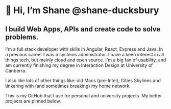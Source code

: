 # 👋 Hi, I’m Shane @shane-ducksbury
## I build Web Apps, APIs and create code to solve problems.

I'm a full stack developer with skills in Angular, React, Express and Java. In a previous career I was a systems administrator. I have a keen interest in all things tech, but mainly cloud and open source. I'm a big fan of usability, and am currently finishing my degree in Interaction Design at University of Canberra.

I also like lots of other things like: old Macs (pre-Intel), Cities Skylines and tinkering with (and sometimes breaking) my home network.

This is my GitHub that I use for personal and university projects. My better projects are pinned below.
